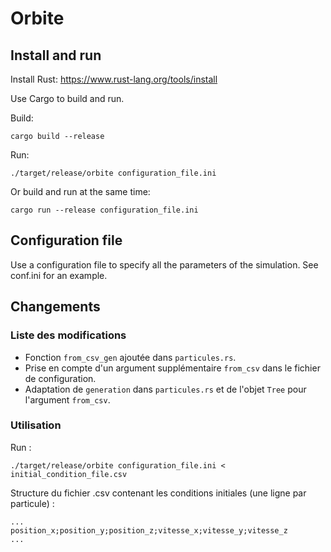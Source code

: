 # Orbite

## Install and run

Install Rust: https://www.rust-lang.org/tools/install

Use Cargo to build and run.

Build:

	cargo build --release

Run:

	./target/release/orbite configuration_file.ini

Or build and run at the same time:

	cargo run --release configuration_file.ini

## Configuration file

Use a configuration file to specify all the parameters of the simulation.
See conf.ini for an example.

## Changements

### Liste des modifications

- Fonction `from_csv_gen` ajoutée dans `particules.rs`.
- Prise en compte d'un argument supplémentaire `from_csv` dans le fichier de configuration.
- Adaptation de `generation` dans `particules.rs` et de l'objet `Tree` pour l'argument `from_csv`.

### Utilisation

Run :
```
./target/release/orbite configuration_file.ini < initial_condition_file.csv
```

Structure du fichier .csv contenant les conditions initiales (une ligne par particule) :
```
...
position_x;position_y;position_z;vitesse_x;vitesse_y;vitesse_z
...
```

